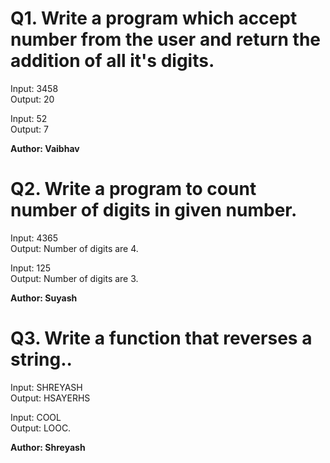 # Q1. Write a program which accept number from the user and return the addition of all it's digits.

Input: 3458\
Output: 20

Input: 52\
Output: 7

**Author: Vaibhav**

# Q2. Write a program to count number of digits in given number.

Input: 4365\
Output: Number of digits are 4.

Input: 125\
Output: Number of digits are 3.

**Author: Suyash**

# Q3. Write a function that reverses a string..

Input: SHREYASH\
Output: HSAYERHS

Input: COOL\
Output: LOOC.

**Author: Shreyash**
